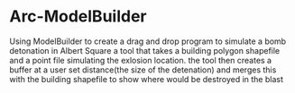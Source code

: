 # Arc-ModelBuilder
Using ModelBuilder to create a drag and drop program to simulate a bomb detonation in Albert Square
a tool that takes a building polygon shapefile and a point file simulating the exlosion location. 
the tool then creates a buffer at a user set distance(the size of the detenation) and merges this
with the building shapefile to show where would be destroyed in the blast
